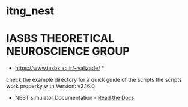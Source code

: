 # itng_nest
# IASBS THEORETICAL NEUROSCIENCE GROUP
* https://www.iasbs.ac.ir/~valizade/ *


check the example directory for a quick guide of the scripts
the scripts work properky with  Version: v2.16.0

-  NEST simulator Documentation - [Read the Docs](https://media.readthedocs.org/pdf/nest-simulator-sg/latest/nest-simulator-sg.pdf)
